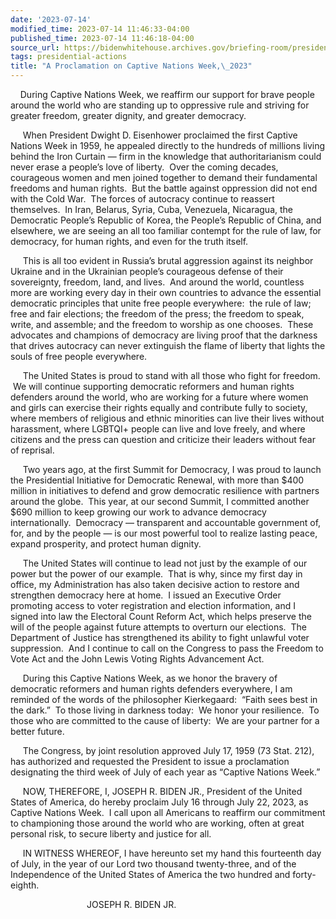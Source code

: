 ```yaml
---
date: '2023-07-14'
modified_time: 2023-07-14 11:46:33-04:00
published_time: 2023-07-14 11:46:18-04:00
source_url: https://bidenwhitehouse.archives.gov/briefing-room/presidential-actions/2023/07/14/a-proclamation-on-captive-nations-week-2023/
tags: presidential-actions
title: "A Proclamation on Captive Nations Week,\_2023"
---
```

 
    During Captive Nations Week, we reaffirm our support for brave
people around the world who are standing up to oppressive rule and
striving for greater freedom, greater dignity, and greater democracy.

     When President Dwight D. Eisenhower proclaimed the first Captive
Nations Week in 1959, he appealed directly to the hundreds of millions
living behind the Iron Curtain — firm in the knowledge that
authoritarianism could never erase a people’s love of liberty.  Over the
coming decades, courageous women and men joined together to demand their
fundamental freedoms and human rights.  But the battle against
oppression did not end with the Cold War.  The forces of autocracy
continue to reassert themselves.  In Iran, Belarus, Syria, Cuba,
Venezuela, Nicaragua, the Democratic People’s Republic of Korea, the
People’s Republic of China, and elsewhere, we are seeing an all too
familiar contempt for the rule of law, for democracy, for human rights,
and even for the truth itself.

     This is all too evident in Russia’s brutal aggression against its
neighbor Ukraine and in the Ukrainian people’s courageous defense of
their sovereignty, freedom, land, and lives.  And around the world,
countless more are working every day in their own countries to advance
the essential democratic principles that unite free people everywhere:
 the rule of law; free and fair elections; the freedom of the press; the
freedom to speak, write, and assemble; and the freedom to worship as one
chooses.  These advocates and champions of democracy are living proof
that the darkness that drives autocracy can never extinguish the flame
of liberty that lights the souls of free people everywhere.

     The United States is proud to stand with all those who fight for
freedom.  We will continue supporting democratic reformers and human
rights defenders around the world, who are working for a future where
women and girls can exercise their rights equally and contribute fully
to society, where members of religious and ethnic minorities can live
their lives without harassment, where LGBTQI+ people can live and love
freely, and where citizens and the press can question and criticize
their leaders without fear of reprisal. 

     Two years ago, at the first Summit for Democracy, I was proud to
launch the Presidential Initiative for Democratic Renewal, with more
than $400 million in initiatives to defend and grow democratic
resilience with partners around the globe.  This year, at our second
Summit, I committed another $690 million to keep growing our work to
advance democracy internationally.  Democracy — transparent and
accountable government of, for, and by the people — is our most powerful
tool to realize lasting peace, expand prosperity, and protect human
dignity. 

     The United States will continue to lead not just by the example of
our power but the power of our example.  That is why, since my first day
in office, my Administration has also taken decisive action to restore
and strengthen democracy here at home.  I issued an Executive Order
promoting access to voter registration and election information, and I
signed into law the Electoral Count Reform Act, which helps preserve the
will of the people against future attempts to overturn our elections.
 The Department of Justice has strengthened its ability to fight
unlawful voter suppression.  And I continue to call on the Congress to
pass the Freedom to Vote Act and the John Lewis Voting Rights
Advancement Act. 

     During this Captive Nations Week, as we honor the bravery of
democratic reformers and human rights defenders everywhere, I am
reminded of the words of the philosopher Kierkegaard:  “Faith sees best
in the dark.”  To those living in darkness today:  We honor your
resilience.  To those who are committed to the cause of liberty:  We are
your partner for a better future. 

     The Congress, by joint resolution approved July 17, 1959 (73 Stat.
212), has authorized and requested the President to issue a proclamation
designating the third week of July of each year as “Captive Nations
Week.”

     NOW, THEREFORE, I, JOSEPH R. BIDEN JR., President of the United
States of America, do hereby proclaim July 16 through July 22, 2023, as
Captive Nations Week.  I call upon all Americans to reaffirm our
commitment to championing those around the world who are working, often
at great personal risk, to secure liberty and justice for all.  
  
     IN WITNESS WHEREOF, I have hereunto set my hand this fourteenth day
of July, in the year of our Lord two thousand twenty-three, and of the
Independence of the United States of America the two hundred and
forty-eighth.  
  

                               JOSEPH R. BIDEN JR.
